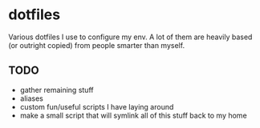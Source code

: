 # dotfiles
Various dotfiles I use to configure my env. A lot of them are heavily based (or outright copied) from people smarter than myself.

## TODO
* gather remaining stuff
 * aliases
 * custom fun/useful scripts I have laying around
* make a small script that will symlink all of this stuff back to my home
